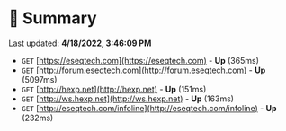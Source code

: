 # 📖 Summary
Last updated: **4/18/2022, 3:46:09 PM**

- `GET` [https://eseqtech.com](https://eseqtech.com) - **Up** (365ms)
- `GET` [http://forum.eseqtech.com](http://forum.eseqtech.com) - **Up** (5097ms)
- `GET` [http://hexp.net](http://hexp.net) - **Up** (151ms)
- `GET` [http://ws.hexp.net](http://ws.hexp.net) - **Up** (163ms)
- `GET` [http://eseqtech.com/infoline](http://eseqtech.com/infoline) - **Up** (232ms)

